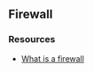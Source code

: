 ## Firewall
### Resources

- [What is a firewall](https://en.wikipedia.org/wiki/Firewall_%28computing%29)
